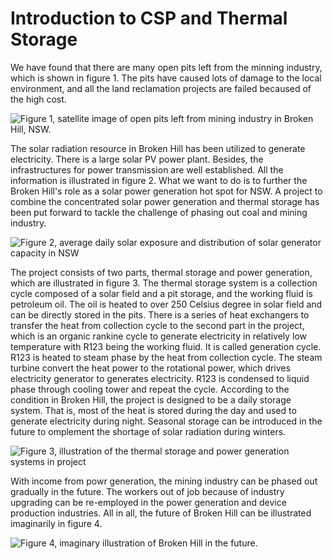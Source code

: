 
# Introduction to CSP and Thermal Storage


We have found that there are many open pits left from the minning industry, which is shown in figure 1. The pits have caused lots of damage to the local environment, and all the land reclamation projects are failed becaused of the high cost.

![Figure 1, satellite image of open pits left from mining industry in Broken Hill, NSW.](https://lh3.googleusercontent.com/ugE3Onrmmb1tYbTwdohKDrbQDKRF2M_ijR_Biq-bAaAALBrk5kRADB8EDLgOHrWE0-RqTcaabAA)

The solar radiation resource in Broken Hill has been utilized to generate electricity. There is a large solar PV power plant. Besides, the infrastructures for power transmission are well established. All the information is illustrated in figure 2. What we want to do is to further the Broken Hill's role as a solar power generation hot spot for NSW. A project to combine the concentrated solar power generation and thermal storage has been put forward to tackle the challenge of phasing out coal and mining industry.

![Figure 2, average daily solar exposure and distribution of solar generator capacity in NSW](https://lh3.googleusercontent.com/U5yx_jIOGgNbEqpbfFGeoRBgF-dP8IQnLqxujPhGgXDpyHDJnUriD3YPoeH-TlcP1a6EvY5auS8)

The project consists of two parts, thermal storage and power generation, which are illustrated in figure 3. The thermal storage system is a collection cycle composed of a solar field and a pit storage, and the working fluid is petroleum oil. The oil is heated to over 250 Celsius degree in solar field and can be directly stored in the pits. There is a series of heat exchangers to transfer the heat from collection cycle to the second part in the project, which is an organic rankine cycle to generate electricity in relatively low temperature with R123 being the working fluid. It is called generation cycle. R123 is heated to steam phase by the heat from collection cycle. The steam turbine convert the heat power to the rotational power, which drives electricity generator to generates electricity. R123 is condensed to liquid phase through cooling tower and repeat the cycle. According to the condition in Broken Hill, the project is designed to be a daily storage system. That is, most of the heat is stored during the day and used to generate electricity during night. Seasonal storage can be introduced in the future to omplement the shortage of solar radiation during winters.

![Figure 3, illustration of the thermal storage and power generation systems in project](https://lh3.googleusercontent.com/EXejW5qoofPVBjCnvNETsCjawt3DOZnOhhi4W-FXEraDY5JPEMdFQALftUGSdvL39VNZ7iDbczs)

With income from powr generation, the mining industry can be phased out gradually in the future. The workers out of job because of industry upgrading can be re-employed in the power generation and device production industries. All in all, the future of Broken Hill can be illustrated imaginarily in figure 4.

![Figure 4, imaginary illustration of Broken Hill in the future.](https://lh3.googleusercontent.com/oECDAqqnEfaDRATzBkQ0iWiF97kwDlPP20z4g6uGh2K2wVyBFXOjBwjCKwFT80zFQfgFpCmhfTM)
